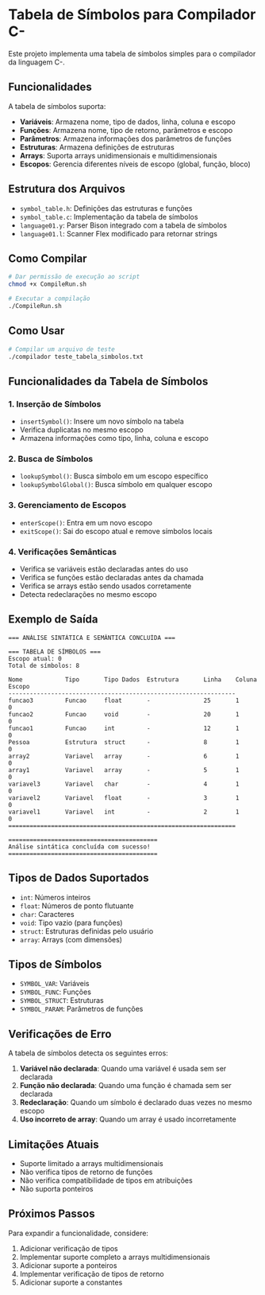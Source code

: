# Tabela de Símbolos para Compilador C-

Este projeto implementa uma tabela de símbolos simples para o compilador da linguagem C-.

## Funcionalidades

A tabela de símbolos suporta:

- **Variáveis**: Armazena nome, tipo de dados, linha, coluna e escopo
- **Funções**: Armazena nome, tipo de retorno, parâmetros e escopo
- **Parâmetros**: Armazena informações dos parâmetros de funções
- **Estruturas**: Armazena definições de estruturas
- **Arrays**: Suporta arrays unidimensionais e multidimensionais
- **Escopos**: Gerencia diferentes níveis de escopo (global, função, bloco)

## Estrutura dos Arquivos

- `symbol_table.h`: Definições das estruturas e funções
- `symbol_table.c`: Implementação da tabela de símbolos
- `language01.y`: Parser Bison integrado com a tabela de símbolos
- `language01.l`: Scanner Flex modificado para retornar strings

## Como Compilar

```bash
# Dar permissão de execução ao script
chmod +x CompileRun.sh

# Executar a compilação
./CompileRun.sh
```

## Como Usar

```bash
# Compilar um arquivo de teste
./compilador teste_tabela_simbolos.txt
```

## Funcionalidades da Tabela de Símbolos

### 1. Inserção de Símbolos
- `insertSymbol()`: Insere um novo símbolo na tabela
- Verifica duplicatas no mesmo escopo
- Armazena informações como tipo, linha, coluna e escopo

### 2. Busca de Símbolos
- `lookupSymbol()`: Busca símbolo em um escopo específico
- `lookupSymbolGlobal()`: Busca símbolo em qualquer escopo

### 3. Gerenciamento de Escopos
- `enterScope()`: Entra em um novo escopo
- `exitScope()`: Sai do escopo atual e remove símbolos locais

### 4. Verificações Semânticas
- Verifica se variáveis estão declaradas antes do uso
- Verifica se funções estão declaradas antes da chamada
- Verifica se arrays estão sendo usados corretamente
- Detecta redeclarações no mesmo escopo

## Exemplo de Saída

```
=== ANÁLISE SINTÁTICA E SEMÂNTICA CONCLUÍDA ===

=== TABELA DE SÍMBOLOS ===
Escopo atual: 0
Total de símbolos: 8

Nome            Tipo       Tipo Dados  Estrutura       Linha    Coluna   Escopo  
----------------------------------------------------------------
funcao3         Funcao     float       -               25       1        0       
funcao2         Funcao     void        -               20       1        0       
funcao1         Funcao     int         -               12       1        0       
Pessoa          Estrutura  struct      -               8        1        0       
array2          Variavel   array       -               6        1        0       
array1          Variavel   array       -               5        1        0       
variavel3       Variavel   char        -               4        1        0       
variavel2       Variavel   float       -               3        1        0       
variavel1       Variavel   int         -               2        1        0       
================================================================

==========================================
Análise sintática concluída com sucesso!
==========================================
```

## Tipos de Dados Suportados

- `int`: Números inteiros
- `float`: Números de ponto flutuante
- `char`: Caracteres
- `void`: Tipo vazio (para funções)
- `struct`: Estruturas definidas pelo usuário
- `array`: Arrays (com dimensões)

## Tipos de Símbolos

- `SYMBOL_VAR`: Variáveis
- `SYMBOL_FUNC`: Funções
- `SYMBOL_STRUCT`: Estruturas
- `SYMBOL_PARAM`: Parâmetros de funções

## Verificações de Erro

A tabela de símbolos detecta os seguintes erros:

1. **Variável não declarada**: Quando uma variável é usada sem ser declarada
2. **Função não declarada**: Quando uma função é chamada sem ser declarada
3. **Redeclaração**: Quando um símbolo é declarado duas vezes no mesmo escopo
4. **Uso incorreto de array**: Quando um array é usado incorretamente

## Limitações Atuais

- Suporte limitado a arrays multidimensionais
- Não verifica tipos de retorno de funções
- Não verifica compatibilidade de tipos em atribuições
- Não suporta ponteiros

## Próximos Passos

Para expandir a funcionalidade, considere:

1. Adicionar verificação de tipos
2. Implementar suporte completo a arrays multidimensionais
3. Adicionar suporte a ponteiros
4. Implementar verificação de tipos de retorno
5. Adicionar suporte a constantes 